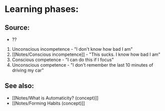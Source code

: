 # Learning phases: 

## Source:
- ??

1. Unconscious incompetence - "I don't know how bad I am" 
2. [[Notes/Conscious incompetence]] - "This sucks. I know how bad I am" 
3. Conscious competence - "I can do this if I focus" 
 4. Unconscious competence - "I don't remember the last 10 minutes of driving my car"

## See also:
-  [[Notes/What is Automaticity? (concept)]]
-  [[Notes/Forming Habits (concept)]]